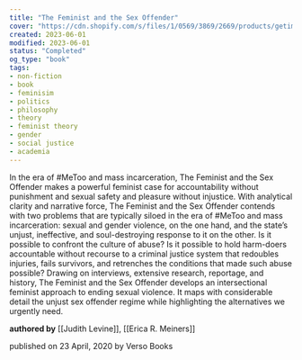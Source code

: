 ```yaml
---
title: "The Feminist and the Sex Offender"
cover: "https://cdn.shopify.com/s/files/1/0569/3869/2669/products/getimage_460723b3-c8d0-4247-bcab-9f227bfe22a3.jpg?v=1667600539&width=584"
created: 2023-06-01
modified: 2023-06-01
status: "Completed"
og_type: "book"
tags:
- non-fiction
- book
- feminisim
- politics
- philosophy
- theory
- feminist theory
- gender
- social justice
- academia
---
```


In the era of #MeToo and mass incarceration, The Feminist and the Sex Offender makes a powerful feminist case for accountability without punishment and sexual safety and pleasure without injustice. With analytical clarity and narrative force, The Feminist and the Sex Offender contends with two problems that are typically siloed in the era of #MeToo and mass incarceration: sexual and gender violence, on the one hand, and the state’s unjust, ineffective, and soul-destroying response to it on the other. Is it possible to confront the culture of abuse? Is it possible to hold harm-doers accountable without recourse to a criminal justice system that redoubles injuries, fails survivors, and retrenches the conditions that made such abuse possible? Drawing on interviews, extensive research, reportage, and history, The Feminist and the Sex Offender develops an intersectional feminist approach to ending sexual violence. It maps with considerable detail the unjust sex offender regime while highlighting the alternatives we urgently need.

**authored by** [[Judith Levine]], [[Erica R. Meiners]]

published on 23 April, 2020 by Verso Books

